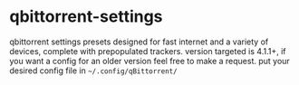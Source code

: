 # qbittorrent-settings
qbittorrent settings presets designed for fast internet and a variety of devices, complete with prepopulated trackers. version targeted is 4.1.1+, if you want a config for an older version feel free to make a request. put your desired config file in `~/.config/qBittorrent/`
